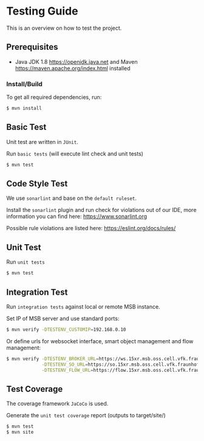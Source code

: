 # Testing Guide

This is an overview on how to test the project.

## Prerequisites

- Java JDK 1.8 https://openjdk.java.net and Maven https://maven.apache.org/index.html installed

### Install/Build

To get all required dependencies, run:

```sh
$ mvn install
```

## Basic Test

Unit test are written in `JUnit`.

Run `basic tests` (will execute lint check and unit tests)

```sh
$ mvn test
```

## Code Style Test

We use `sonarlint` and base on the `default ruleset`.

Install the `sonarlint` plugin and run check for violations out of our IDE, 
more information you can find here: https://www.sonarlint.org

Possible rule violations are listed here: https://eslint.org/docs/rules/

## Unit Test

Run `unit tests`

```sh
$ mvn test
```

## Integration Test

Run `integration tests` against local or remote MSB instance.

Set IP of MSB server and use standard ports:

```sh
$ mvn verify -DTESTENV_CUSTOMIP=192.168.0.10
```

Or define urls for websocket interface, smart object management and flow management:

```sh
$ mvn verify -DTESTENV_BROKER_URL=https://ws.15xr.msb.oss.cell.vfk.fraunhofer.de/ \
             -DTESTENV_SO_URL=https://so.15xr.msb.oss.cell.vfk.fraunhofer.de/ \
             -DTESTENV_FLOW_URL=https://flow.15xr.msb.oss.cell.vfk.fraunhofer.de/ \
```

## Test Coverage

The coverage framework `JaCoCo` is used.

Generate the `unit test coverage` report (outputs to target/site/)
```sh
$ mvn test
$ mvn site
```


